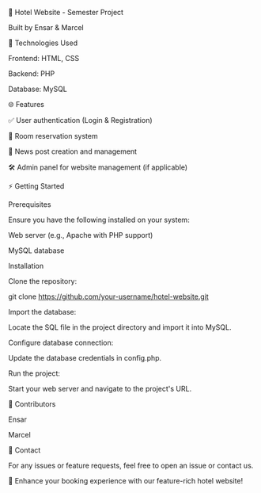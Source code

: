 🏨 Hotel Website - Semester Project

Built by Ensar & Marcel

🔧 Technologies Used

Frontend: HTML, CSS

Backend: PHP

Database: MySQL

🌐 Features

✅ User authentication (Login & Registration)

🏨 Room reservation system

📝 News post creation and management

🛠️ Admin panel for website management (if applicable)

⚡ Getting Started

Prerequisites

Ensure you have the following installed on your system:

Web server (e.g., Apache with PHP support)

MySQL database

Installation

Clone the repository:

git clone https://github.com/your-username/hotel-website.git

Import the database:

Locate the SQL file in the project directory and import it into MySQL.

Configure database connection:

Update the database credentials in config.php.

Run the project:

Start your web server and navigate to the project's URL.

🎉 Contributors

Ensar

Marcel

💌 Contact

For any issues or feature requests, feel free to open an issue or contact us.

🔗 Enhance your booking experience with our feature-rich hotel website!

